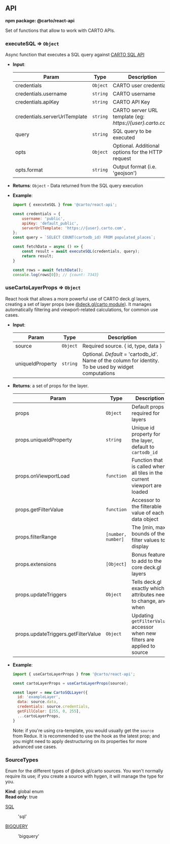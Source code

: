 ## API
**npm package: @carto/react-api**

Set of functions that allow to work with CARTO APIs.

### executeSQL ⇒ <code>Object</code>

Async function that executes a SQL query against [CARTO SQL API](https://carto.com/developers/sql-api/)

- **Input**:

    | Param                         | Type                | Description                                                           |
    | ----------------------------- | ------------------- | ----------------------------------------------------------------------|
    | credentials                   | <code>Object</code> | CARTO user credentials                                                |
    | credentials.username          | <code>string</code> | CARTO username                                                        |
    | credentials.apiKey            | <code>string</code> | CARTO API Key                                                         |
    | credentials.serverUrlTemplate | <code>string</code> | CARTO server URL template (eg: *https://{user}.carto.com*)            |
    | query                         | <code>string</code> | SQL query to be executed                                              |
    | opts                          | <code>Object</code> | Optional. Additional options for the HTTP request                     |
    | opts.format                   | <code>string</code> | Output format (i.e. 'geojson')                                        |

- **Returns**: <code>Object</code> - Data returned from the SQL query execution

- **Example**:

    ```js
    import { executeSQL } from '@carto/react-api';

    const credentials = {
        username: 'public',
        apiKey: 'default_public',
        serverUrlTemplate: 'https://{user}.carto.com',
    };
    const query = `SELECT COUNT(cartodb_id) FROM populated_places`;

    const fetchData = async () => {
        const result = await executeSQL(credentials, query);
        return result;
    }

    const rows = await fetchData();
    console.log(rows[0]); // {count: 7343}
    ```

### useCartoLayerProps ⇒ <code>Object</code>

React hook that allows a more powerful use of CARTO deck.gl layers, creating a set of layer props (see [@deck.gl/carto module](https://deck.gl/docs/api-reference/carto/overview)). It manages automatically filtering and viewport-related calculations, for common use cases.

- **Input**:

    | Param                               | Type                          | Description                                                               |
    | ----------------------------------- | ----------------------------- | ------------------------------------------------------------------------- |
    | source                              | <code>Object</code>           | Required source. { id, type, data }                                       |
    | uniqueIdProperty                    | <code>string</code>           | Optional. *Default* = 'cartodb_id'. Name of the column for identity. To be used by widget computations                                     |


- **Returns**: a set of props for the layer.

    | Param                               | Type                          | Description                                                               |
    | ----------------------------------- | ----------------------------- | ------------------------------------------------------------------------- |
    | props                               | <code>Object</code>           | Default props required for layers                                         |
    | props.uniqueIdProperty              | <code>string</code>           | Unique id property for the layer, default to `cartodb_id`                 |
    | props.onViewportLoad                | <code>function</code>         | Function that is called when all tiles in the current viewport are loaded |
    | props.getFilterValue                | <code>function</code>         | Accessor to the filterable value of each data object                      |
    | props.filterRange                   | <code>[number, number]</code> | The [min, max] bounds of the filter values to display                     |
    | props.extensions                    | <code>[Object]</code>         | Bonus features to add to the core deck.gl layers                          |
    | props.updateTriggers                | <code>Object</code>           | Tells deck.gl exactly which attributes need to change, and when           |
    | props.updateTriggers.getFilterValue | <code>Object</code>           | Updating `getFilterValue` accessor when new filters are applied to source |

- **Example**:

    ```js
    import { useCartoLayerProps } from '@carto/react-api';
    
    const cartoLayerProps = useCartoLayerProps(source);

    const layer = new CartoSQLLayer({
      id: 'exampleLayer',
      data: source.data,
      credentials: source.credentials,
      getFillColor: [255, 0, 255],      
      ...cartoLayerProps,
    }    
    ```

    Note: if you're using cra-template, you would usually get the `source` from Redux. It is recommended to use the hook as the latest prop; and you might need to apply destructuring on its properties for more advanced use cases.

### SourceTypes

Enum for the different types of @deck.gl/carto sources. You won't normally require its use; if you create a source with hygen, it will manage the type for you.

**Kind**: global enum  
**Read only**: true

<dl>
<dt><a href="#SQL">SQL</a></dt>
<dd><p>'sql'</p>
</dd>
<dt><a href="#BIGQUERY">BIGQUERY</a></dt>
<dd><p>'bigquery'</p>
</dd>
</dl>
